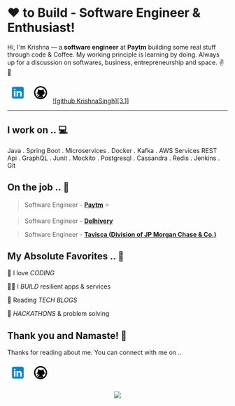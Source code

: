 

<!-- links to social media icons -->
<!-- no need to change these -->

<!-- icons  -->

[1.1]: https://github.com/krishna-singh1/krishnasingh/blob/master/assets/icons/icons8-linkedin-48.png (linkedin icon with padding)
[2.1]: https://github.com/krishna-singh1/krishnasingh/blob/master/assets/icons/icons8-github-48.png (github icon with padding)

<!-- links to my social media accounts -->

[1]: https://www.linkedin.com/in/krishna-singh1
[2]: https://www.github.com/krishna-singh1
[3]: https://leetcode.com/itskrrish/




<!-- section - intro -->

# ❤ to Build - Software Engineer & Enthusiast!


Hi, I'm Krishna — a **software engineer** at **Paytm** building some real stuff through code & Coffee. My working principle is learning by doing. Always up for a discussion on  softwares, business, entrepreneurship and space. ✌💖

<!-- section - intro -->

<!-- section - social media icons -->

[![linkedin KrishnaSingh][1.1]][1]
[![github KrishnaSingh][2.1]][2]
[![github KrishnaSingh][3.1]][3]



<!-- section - social media icons -->

 ---

<!-- section - skills -->

## I work on .. 💻

Java . Spring Boot . Microservices . Docker . Kafka . AWS Services
REST Api . GraphQL .  Junit . Mockito . Postgresql . Cassandra . Redis . Jenkins . Git


<!-- section - skills -->

<!-- section - job details -->

## On the job .. 💯

> Software Engineer - [**Paytm**](https://www.paytm.com/about/)  ⭐

> Software Engineer - [**Delhivery**](https://www.delhivery.com/about/)  

> Software Engineer - [**Tavisca (Division of JP Morgan Chase & Co.)**](https://www.tavisca.com/)  



<!-- section - job details -->


<!-- section - interests -->

## My Absolute Favorites .. 💖

🦄 I love _CODING_

👨‍💻 I _BUILD_ resilient apps & services

📰 Reading  _TECH BLOGS_

🍕 _HACKATHONS_ & problem solving

<!-- section - interests -->



## Thank you and Namaste! 🙏

Thanks for reading about me. You can connect with me on ..

<!-- section - social media icons -->

[![linkedin krishna-singh1][1.1]][1]
[![github krishna-singh1][2.1]][2]
<!-- section - social media icons -->

<p align='center'>
<img align='center' src="https://visitor-badge.glitch.me/badge?page_id=krishna-singh1.visitor-badge">
 <p/>
